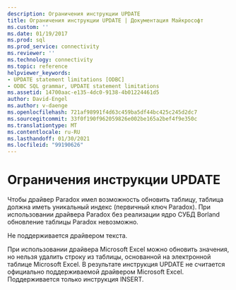 ```yaml
---
description: Ограничения инструкции UPDATE
title: Ограничения инструкции UPDATE | Документация Майкрософт
ms.custom: ''
ms.date: 01/19/2017
ms.prod: sql
ms.prod_service: connectivity
ms.reviewer: ''
ms.technology: connectivity
ms.topic: reference
helpviewer_keywords:
- UPDATE statement limitations [ODBC]
- ODBC SQL grammar, UPDATE statement limitations
ms.assetid: 14700aac-e135-4dc0-9138-4b01224461d5
author: David-Engel
ms.author: v-daenge
ms.openlocfilehash: 721af98991f4d63c459ba5df44bc425c245d2dc7
ms.sourcegitcommit: 33f0f190f962059826e002be165a2bef4f9e350c
ms.translationtype: MT
ms.contentlocale: ru-RU
ms.lasthandoff: 01/30/2021
ms.locfileid: "99190626"
---
```

# <a name="update-statement-limitations"></a>Ограничения инструкции UPDATE
Чтобы драйвер Paradox имел возможность обновить таблицу, таблица должна иметь уникальный индекс (первичный ключ Paradox). При использовании драйвера Paradox без реализации ядро СУБД Borland обновление таблицы Paradox невозможно.  
  
 Не поддерживается драйвером текста.  
  
 При использовании драйвера Microsoft Excel можно обновить значения, но нельзя удалить строку из таблицы, основанной на электронной таблице Microsoft Excel. В результате инструкция UPDATE не считается официально поддерживаемой драйвером Microsoft Excel. Поддерживается только инструкция INSERT.
